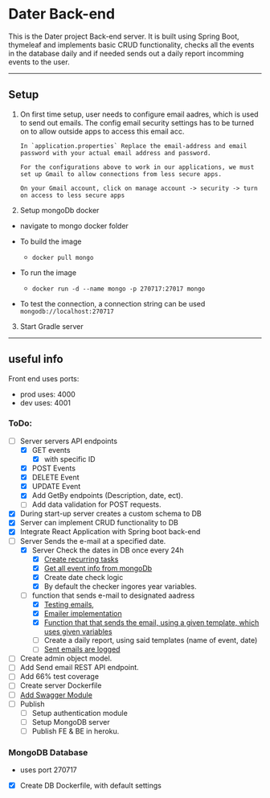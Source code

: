 # Dater Back-end

This is the Dater project Back-end server. It is built using Spring Boot, thymeleaf and implements basic CRUD functionality, checks all the events in the database daily and if needed sends out a daily report incomming events to the user.

---

## Setup

1.  On first time setup, user needs to configure email aadres, which is used to send out emails.
    The config email security settings has to be turned on to allow outside apps to access this email acc.

        In `application.properties` Replace the email-address and email password with your actual email address and password.

        For the configurations above to work in our applications, we must set up Gmail to allow connections from less secure apps.

        On your Gmail account, click on manage account -> security -> turn on access to less secure apps

2.  Setup mongoDb docker

-   navigate to mongo docker folder

-   To build the image
    -   `docker pull mongo`
-   To run the image
    -   `docker run -d --name mongo -p 270717:27017 mongo`

-   To test the connection, a connection string can be used `mongodb://localhost:270717`

3. Start Gradle server

---

## useful info

Front end uses ports:

-   prod uses: 4000
-   dev uses: 4001

### ToDo:

-   [ ] Server servers API endpoints
    -   [x] GET events
        -   [x] with specific ID
    -   [x] POST Events
    -   [x] DELETE Event
    -   [x] UPDATE Event
    -   [x] Add GetBy endpoints (Description, date, ect). 
    -   [ ] Add data validation for POST requests.
-   [x] During start-up server creates a custom schema to DB
-   [x] Server can implement CRUD functionality to DB
-   [x] Integrate React Application with Spring boot back-end
-   [ ] Server Sends the e-mail at a specified date.
    -   [x] Server Check the dates in DB once every 24h
        -   [x] [Create recurring tasks](https://spring.io/guides/gs/scheduling-tasks/)
        -   [x] [Get all event info from mongoDb](https://www.codementor.io/@prasadsaya/access-mongodb-database-from-a-spring-boot-application-17nwi5shuc)
        -   [x] Create date check logic
        -   [x] By default the checker ingores year variables.
    -   [ ] function that sends e-mail to designated aadress
        -   [x] [Testing emails](https://mailtrap.io/blog/spring-send-email),
        -   [x] [Emailer implementation](https://www.section.io/engineering-education/spring-boot-smtp/)
        -   [x] [Function that that sends the email, using a given template, which uses given variables](https://springhow.com/spring-boot-email-thymeleaf)
        -   [ ] Create a daily report, using said templates
                (name of event, date)
        -   [ ] [Sent emails are logged](https://www.baeldung.com/spring-boot-logging)
-   [ ] Create admin object model.
-   [ ] Add Send email REST API endpoint.
-   [ ] Add 66% test coverage
-   [ ] Create server Dockerfile
-   [ ] [Add Swagger Module](https://www.baeldung.com/swagger-2-documentation-for-spring-rest-api)
-   [ ] Publish
    - [ ] Setup authentication module
    - [ ] Setup MongoDB server
    - [ ] Publish FE & BE in heroku. 

### MongoDB Database

-   uses port 270717
-   [x] Create DB Dockerfile, with default settings
